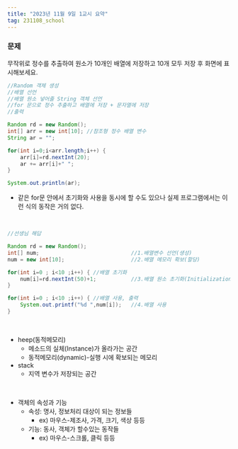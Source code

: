 ```yaml
---
title: "2023년 11월 9일 1교시 요약"
tag: 231108_school
---
```


### 문제
무작위로 정수를 추출하여 원소가 10개인 배열에 저장하고 10개 모두 저장 후 화면에 표시해보세요.

```java
//Random 객체 생성
//배열 선언
//배열 원소 넣어줄 String 객체 선언
//for 문으로 정수 추출하고 배열에 저장 + 문자열에 저장
//출력

Random rd = new Random();
int[] arr = new int[10]; //참조형 정수 배열 변수
String ar = "";

for(int i=0;i<arr.length;i++) {
    arr[i]=rd.nextInt(20);
    ar += arr[i]+" ";
}

System.out.println(ar);
```
- 같은 for문 안에서 초기화와 사용을 동시에 할 수도 있으나 실제 프로그램에서는 이런 식의 동작은 거의 없다.

<br>

```java
//선생님 해답

Random rd = new Random();
int[] num;		   				       //1.배열변수 선언(생성)
num = new int[10]; 			           //2.배열 메모리 확보(할당)

for(int i=0 ; i<10 ;i++) { //배열 초기화 
    num[i]=rd.nextInt(50)+1;           //3.배열 원소 초기화(Initialization)
}

for(int i=0 ; i<10 ;i++) { //배열 사용, 출력
    System.out.printf("%d ",num[i]);   //4.배열 사용
}
```
<br>

- heep(동적메모리)
  - 메소드의 실체(Instance)가 올라가는 공간
  - 동적메모리(dynamic)-실행 시에 확보되는 메모리
- stack
  - 지역 변수가 저장되는 공간

<br>

- 객체의 속성과 기능
  - 속성: 명사, 정보처리 대상이 되는 정보들
    - ex) 마우스-제조사, 가격, 크기, 색상 등등
  - 기능: 동사, 객체가 할수있는 동작들
    - ex) 마우스-스크롤, 클릭 등등